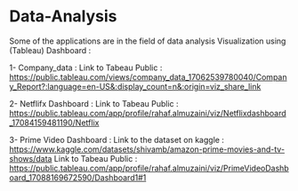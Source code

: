 # Data-Analysis
Some of the applications are in the field of data analysis
Visualization using (Tableau) Dashboard :

1- Company_data :
Link to Tabeau Public : https://public.tableau.com/views/company_data_17062539780040/Company_Report?:language=en-US&:display_count=n&:origin=viz_share_link

2- Netflifx Dashboard :
Link to Tabeau Public : https://public.tableau.com/app/profile/rahaf.almuzaini/viz/Netflixdashboard_17084159481190/Netflix

3- Prime Video Dashboard :
Link to the dataset on kaggle : https://www.kaggle.com/datasets/shivamb/amazon-prime-movies-and-tv-shows/data
Link to Tabeau Public : https://public.tableau.com/app/profile/rahaf.almuzaini/viz/PrimeVideoDashboard_17088169672590/Dashboard1#1
